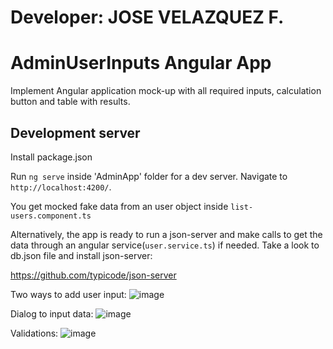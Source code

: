 # Developer: JOSE VELAZQUEZ F.

# AdminUserInputs Angular App

Implement Angular application mock-up with all required inputs, calculation button and table with results.


## Development server

Install package.json

Run `ng serve` inside 'AdminApp' folder for a dev server. Navigate to `http://localhost:4200/`. 

You get mocked fake data from an user object inside `list-users.component.ts`

Alternatively, the app is ready to run a json-server and make calls to get the data through an angular service(`user.service.ts`) if needed. Take a look to db.json file and install json-server: 

https://github.com/typicode/json-server


Two ways to add user input:
![image](https://user-images.githubusercontent.com/50585004/188912323-9d4221ae-f071-4d19-9564-59ab5bcd99d6.png)

Dialog to input data:
![image](https://user-images.githubusercontent.com/50585004/188912581-c326c7e4-00b4-4590-b973-72ea7e739889.png)

Validations:
![image](https://user-images.githubusercontent.com/50585004/188912750-852788fd-fbc8-4d27-a4f4-c09bc9a7dfe4.png)
